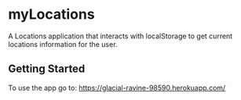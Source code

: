 # myLocations

A Locations application that interacts with localStorage to get current locations information for the user.

## Getting Started

To use the app go to:
https://glacial-ravine-98590.herokuapp.com/
